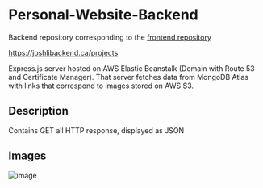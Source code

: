 # Personal-Website-Backend
Backend repository corresponding to the [frontend repository](https://github.com/JoshLiCoding/Personal-Website-Frontend)

https://joshlibackend.ca/projects

Express.js server hosted on AWS Elastic Beanstalk (Domain with Route 53 and Certificate Manager). That server fetches data from MongoDB Atlas with links that correspond to images stored on AWS S3.

## Description
Contains GET all HTTP response, displayed as JSON

## Images
![image](https://github.com/JoshLiCoding/Personal-Website-Backend/assets/43073270/1a77c9ea-2a38-40da-ae0b-f9a260c50d92)
